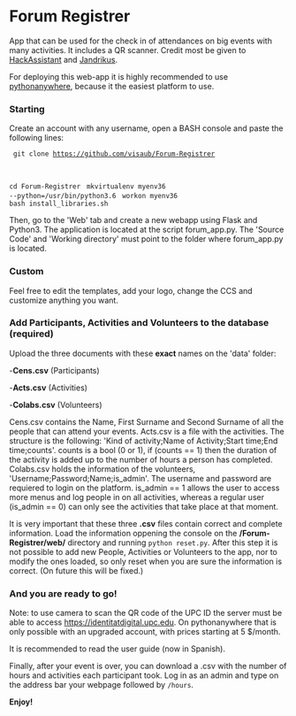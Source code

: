 # Forum Registrer

App that can be used for the check in of attendances on big events with many activities. It includes a QR scanner. Credit most be given to <a href="https://github.com/HackAssistant/registration">HackAssistant</a> and <a href="https://github.com/jandrikus">Jandrikus</a>.

For deploying this web-app it is highly recommended to use <a href='https://www.pythonanywhere.com'> pythonanywhere</a>, because it the easiest platform to use.

<h3> Starting </h3>

Create an account with any username, open a BASH console and paste the following lines:

<code> git clone https://github.com/visaub/Forum-Registrer

cd Forum-Registrer</code>
<code> mkvirtualenv myenv36 --python=/usr/bin/python3.6</code>
<code> workon myenv36 </code>
<code> bash install_libraries.sh </code>


Then, go to the 'Web' tab and create a new webapp using Flask and Python3. The application is located at the script forum_app.py. The 'Source Code' and 'Working directory' must point to the folder where forum_app.py is located.

<h3> Custom </h3>

Feel free to edit the templates, add your logo, change the CCS and customize anything you want.

<h3> Add Participants, Activities and Volunteers to the database (required)</h3>

Upload the three documents with these <b>exact</b> names on the 'data' folder:

-<b>Cens.csv</b> (Participants)

-<b>Acts.csv</b> (Activities)

-<b>Colabs.csv</b> (Volunteers)

Cens.csv contains the Name, First Surname and Second Surname of all the people that can attend your events.
Acts.csv is a file with the activities. The structure is the following: 'Kind of activity;Name of Activity;Start time;End time;counts'. counts is a bool (0 or 1), if (counts == 1) then the duration of the activity is added up to the number of hours a person has completed.
Colabs.csv holds the information of the volunteers, 'Username;Password;Name;is_admin'. The username and password are requiered to login on the platform. is_admin == 1 allows the user to access more menus and log people in on all activities, whereas a regular user (is_admin == 0) can only see the activities that take place at that moment.

It is very important that these three <b>.csv</b> files contain correct and complete information.
Load the information oppening the console on the <b>/Forum-Registrer/web/</b> directory and running <code>python reset.py</code>.
After this step it is not possible to add new People, Activities or Volunteers to the app, nor to modify the ones loaded, so only reset when you are sure the information is correct. (On future this will be fixed.)

<h3>And you are ready to go!</h3>

Note: to use camera to scan the QR code of the UPC ID the server must be able to access https://identitatdigital.upc.edu. On pythonanywhere that is only possible with an upgraded account, with prices starting at 5 $/month.

It is recommended to read the user guide (now in Spanish). 

Finally, after your event is over, you can download a .csv with the number of hours and activities each participant took. Log in as an admin and type on the address bar your webpage followed by <code>/hours</code>.

<b>Enjoy!</b>